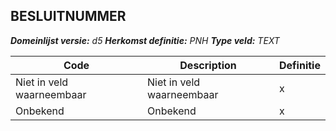 ﻿## BESLUITNUMMER

*__Domeinlijst versie:__ d5*
*__Herkomst definitie:__ PNH*
*__Type veld:__ TEXT*

|__Code__ |__Description__ |__Definitie__	|
|	---	|	---	|   ---	| 
| Niet in veld waarneembaar | Niet in veld waarneembaar | x |
| Onbekend | Onbekend | x |
